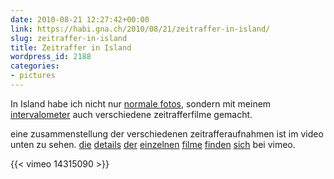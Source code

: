 ```yaml
---
date: 2010-08-21 12:27:42+00:00
link: https://habi.gna.ch/2010/08/21/zeitraffer-in-island/
slug: zeitraffer-in-island
title: Zeitraffer in Island
wordpress_id: 2188
categories:
- pictures
---
```


In Island habe ich nicht nur [normale fotos](https://www.flickr.com/photos/habi/sets/72157624746373110/show), sondern mit meinem [intervalometer](https://permanenttourist.ch/articles/2010/07/fun-with-timelapse-photography/#comments) auch verschiedene zeitrafferfilme gemacht.

eine zusammenstellung der verschiedenen zeitrafferaufnahmen ist im video unten zu sehen. [die](https://vimeo.com/14102558) [details](https://vimeo.com/14102306) [der](https://vimeo.com/14102072) [einzelnen](https://vimeo.com/14101998) [filme](https://vimeo.com/14101974) [finden](https://vimeo.com/14101891) [sich](https://vimeo.com/14101084) bei vimeo.

{{< vimeo 14315090 >}}
